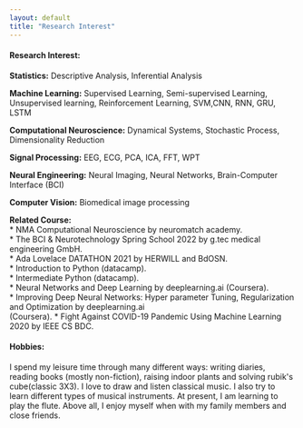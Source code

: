 ```yaml
---
layout: default
title: "Research Interest"
---
```


  <div class="row g-5 mb-3">
   <div class="col-md-12">
    <h4 class="fw-bold border-bottom pb-3 mb-5">Research Interest:</h4>
    <P><b>Statistics:</b> Descriptive Analysis, Inferential Analysis </p>
    <p><b> Machine Learning:</b> Supervised Learning, Semi-supervised Learning, Unsupervised learning, Reinforcement Learning, SVM,CNN, RNN, GRU, LSTM </p>
    <p><b>Computational Neuroscience:</b> Dynamical Systems, Stochastic Process, Dimensionality Reduction </p>
    <p><b> Signal Processing:</b> EEG, ECG, PCA, ICA, FFT, WPT</p>
    <p><b>Neural Engineering:</b> Neural Imaging, Neural Networks, Brain-Computer Interface (BCI) </p>
    <p><b>Computer Vision:</b> Biomedical image processing </p>

  </div>
   <p><b>Related Course:</b> <br>
    * NMA Computational Neuroscience by neuromatch academy. <br>
    * The BCI & Neurotechnology Spring School 2022 by g.tec medical engineering GmbH.<br>
    * Ada Lovelace DATATHON 2021 by HERWILL and BdOSN. <br>
    *	Introduction to Python (datacamp). <br>
    * Intermediate Python (datacamp). <br>
    * Neural Networks and Deep Learning by deeplearning.ai (Coursera). <br>
    *	Improving Deep Neural Networks: Hyper parameter Tuning, Regularization and Optimization by deeplearning.ai <br>
     (Coursera).
    * Fight Against COVID-19 Pandemic Using Machine Learning 2020 by IEEE CS BDC.
  </p>
  </div>
  
 <div class="row g-5 mb-3">
   <div class="col-md-12">
   <h4 class="fw-bold border-bottom pb-3 mb-5">Hobbies:</h4>
   <p>
    I spend my leisure time through many different ways: writing diaries, reading books (mostly non-fiction), raising indoor plants and solving 
    rubik's cube(classic 3X3). I love to draw and listen classical music. I also try to learn different types of musical instruments. At present, I am learning to play
    the flute. Above all, I enjoy myself when with my family members and close friends. 
 </p>
    </div>
</div>
